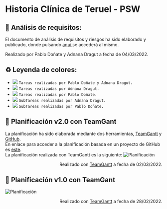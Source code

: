 # Historia Clínica de Teruel - PSW

:mag_right: Análisis de requisitos:
 ---
<p> El documento de análisis de requisitos y riesgos ha sido elaborado y publicado, donde pulsando <a href="https://github.com/800710/ProyectoSoftware21-22/blob/main/Documentacion/documento-analisis.pdf"> aquí </a> se accederá al mismo.</p>
<p> Realizado por Pablo Doñate y Adnana Dragut a fecha de 04/03/2022.</p>

:recycle: Leyenda de colores:
 ---
- ![](https://via.placeholder.com/15/DF8FFF/000000?text=+) `Tareas realizadas por Pablo Doñate y Adnana Dragut.`
- ![](https://via.placeholder.com/15/FF1694/000000?text=+) `Tareas realizadas por Adnana Dragut.`
- ![](https://via.placeholder.com/15/A50B5E/000000?text=+) `Tareas realizadas por Pablo Doñate.`
- ![](https://via.placeholder.com/15/CD4C4C/000000?text=+) `SubTareas realizadas por Adnana Dragut.`
- ![](https://via.placeholder.com/15/CEE35C/000000?text=+) `SubTareas realizadas por Pablo Doñate.`

 :calendar: Planificación v2.0 con TeamGant
---
La planificación ha sido elaborada mediante dos herramientas, <a href="https://prod.teamgantt.com">TeamGantt</a> y <a href="https://github.com">GitHub</a>.<br />
En enlace para acceder a la planificación basada en un proyecto de GitHub es <a href="https://github.com/users/pablodonav/projects/1">este</a>.<br />
La planificación realizada con TeamGantt es la siguiente:
![Planificación](https://github.com/800710/ProyectoSoftware21-22/blob/main/Planificacion/planificacionv2.0.png)
<p align="right">Realizado con <a href="https://prod.teamgantt.com">TeamGantt</a> a fecha de 02/03/2022.</p>

 :calendar: Planificación v1.0 con TeamGant
---
![Planificación](https://github.com/800710/ProyectoSoftware21-22/blob/main/Planificacion/planificacionv1.0.png)
<p align="right">Realizado con <a href="https://prod.teamgantt.com">TeamGantt</a> a fecha de 28/02/2022.</p>
